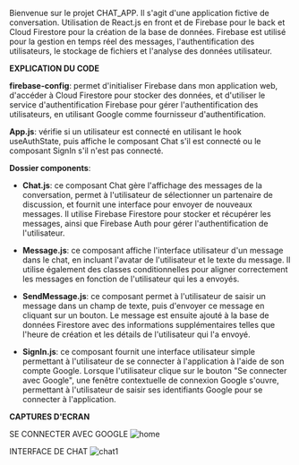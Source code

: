 Bienvenue sur le projet CHAT_APP. Il s'agit d'une application fictive de conversation.
Utilisation de React.js en front et de Firebase pour le back et Cloud Firestore pour la création de la base de données.
Firebase est utilisé pour la gestion en temps réel des messages, l'authentification des utilisateurs, le stockage de fichiers et l'analyse des données utilisateur.

**EXPLICATION DU CODE**

**firebase-config**: permet d'initialiser Firebase dans mon application web, d'accéder à Cloud Firestore pour stocker des données, et d'utiliser le service d'authentification Firebase pour gérer l'authentification des utilisateurs, en utilisant Google comme fournisseur d'authentification.

**App.js**: vérifie si un utilisateur est connecté en utilisant le hook useAuthState, puis affiche le composant Chat s'il est connecté ou le composant SignIn s'il n'est pas connecté.

**Dossier components**:

- **Chat.js**: ce composant Chat gère l'affichage des messages de la conversation, permet à l'utilisateur de sélectionner un partenaire de discussion, et fournit une interface pour envoyer de nouveaux messages. Il utilise Firebase Firestore pour stocker et récupérer les messages, ainsi que Firebase Auth pour gérer l'authentification de l'utilisateur.

- **Message.js**: ce composant affiche l'interface utilisateur d'un message dans le chat, en incluant l'avatar de l'utilisateur et le texte du message. Il utilise également des classes conditionnelles pour aligner correctement les messages en fonction de l'utilisateur qui les a envoyés.

- **SendMessage.js**: ce composant permet à l'utilisateur de saisir un message dans un champ de texte, puis d'envoyer ce message en cliquant sur un bouton. Le message est ensuite ajouté à la base de données Firestore avec des informations supplémentaires telles que l'heure de création et les détails de l'utilisateur qui l'a envoyé.

- **SignIn.js**: ce composant fournit une interface utilisateur simple permettant à l'utilisateur de se connecter à l'application à l'aide de son compte Google. Lorsque l'utilisateur clique sur le bouton "Se connecter avec Google", une fenêtre contextuelle de connexion Google s'ouvre, permettant à l'utilisateur de saisir ses identifiants Google pour se connecter à l'application.

**CAPTURES D'ECRAN**

SE CONNECTER AVEC GOOGLE
![home](https://github.com/Manuella81/chat_app/assets/101250152/3a51bd88-643d-445f-b698-89bfca2f4f95)

INTERFACE DE CHAT
![chat1](https://github.com/Manuella81/chat_app/assets/101250152/c3e9ff61-208e-438c-b6cd-6c0acdd16ed7)
